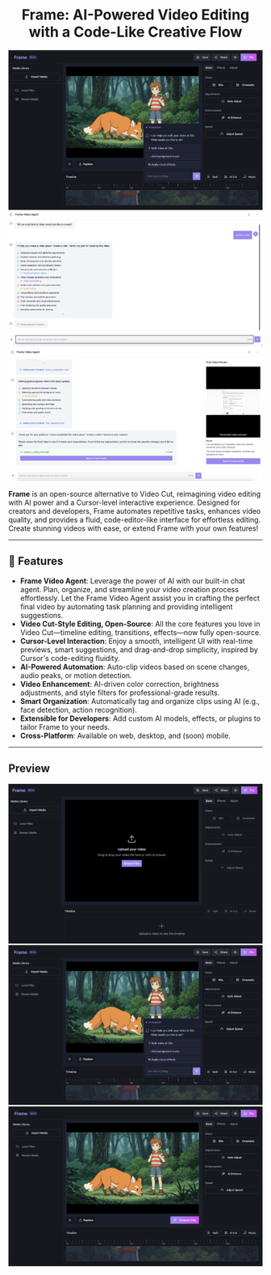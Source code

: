 <h1 align="center">Frame: AI-Powered Video Editing with a Code-Like Creative Flow</h1>


![Frame 3](./public/frame-ai-assistant.png)
![Frame 4](./public/frame-video-agent-inital.png)
![Frame 5](./public/frame-video-agent-working.png)

**Frame** is an open-source alternative to Video Cut, reimagining video editing with AI power and a Cursor-level interactive experience. Designed for creators and developers, Frame automates repetitive tasks, enhances video quality, and provides a fluid, code-editor-like interface for effortless editing. Create stunning videos with ease, or extend Frame with your own features!

---

## 🌟 Features

- **Frame Video Agent**: Leverage the power of AI with our built-in chat agent. Plan, organize, and streamline your video creation process effortlessly. Let the Frame Video Agent assist you in crafting the perfect final video by automating task planning and providing intelligent suggestions.
- **Video Cut-Style Editing, Open-Source**: All the core features you love in Video Cut—timeline editing, transitions, effects—now fully open-source.
- **Cursor-Level Interaction**: Enjoy a smooth, intelligent UI with real-time previews, smart suggestions, and drag-and-drop simplicity, inspired by Cursor's code-editing fluidity.
- **AI-Powered Automation**: Auto-clip videos based on scene changes, audio peaks, or motion detection.
- **Video Enhancement**: AI-driven color correction, brightness adjustments, and style filters for professional-grade results.
- **Smart Organization**: Automatically tag and organize clips using AI (e.g., face detection, action recognition).
- **Extensible for Developers**: Add custom AI models, effects, or plugins to tailor Frame to your needs.
- **Cross-Platform**: Available on web, desktop, and (soon) mobile.

---

## Preview
![Frame 0](./public/frame-video-studio-initial.png)
![Frame 1](./public/frame-ai-assistant.png)
![Frame 2](./public/frame-video-studio-imported.png)
